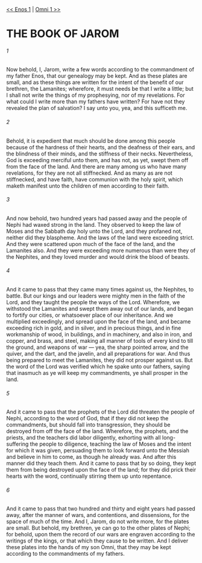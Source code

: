 [<< Enos 1](../Enos/Enos%201.md)  |  [Omni 1 >>](../Omni/Omni%201.md)

# THE BOOK OF JAROM
###### 1
Now behold, I, Jarom, write a few words according to the commandment of my father Enos, that our genealogy may be kept. And as these plates are small, and as these things are written for the intent of the benefit of our brethren, the Lamanites; wherefore, it must needs be that I write a little; but I shall not write the things of my prophesying, nor of my revelations. For what could I write more than my fathers have written? For have not they revealed the plan of salvation? I say unto you, yea, and this sufficeth me.

###### 2
Behold, it is expedient that much should be done among this people because of the hardness of their hearts, and the deafness of their ears, and the blindness of their minds, and the stiffness of their necks. Nevertheless, God is exceeding merciful unto them, and has not, as yet, swept them off from the face of the land. And there are many among us who have many revelations, for they are not all stiffnecked. And as many as are not stiffnecked, and have faith, have communion with the holy spirit, which maketh manifest unto the children of men according to their faith.

###### 3
And now behold, two hundred years had passed away and the people of Nephi had waxed strong in the land. They observed to keep the law of Moses and the Sabbath day holy unto the Lord, and they profaned not, neither did they blaspheme. And the laws of the land were exceeding strict. And they were scattered upon much of the face of the land, and the Lamanites also. And they were exceeding more numerous than were they of the Nephites, and they loved murder and would drink the blood of beasts.

###### 4
And it came to pass that they came many times against us, the Nephites, to battle. But our kings and our leaders were mighty men in the faith of the Lord, and they taught the people the ways of the Lord. Wherefore, we withstood the Lamanites and swept them away out of our lands, and began to fortify our cities, or whatsoever place of our inheritance. And we multiplied exceedingly, and spread upon the face of the land, and became exceeding rich in gold, and in silver, and in precious things, and in fine workmanship of wood, in buildings, and in machinery, and also in iron, and copper, and brass, and steel, making all manner of tools of every kind to till the ground, and weapons of war — yea, the sharp pointed arrow, and the quiver, and the dart, and the javelin, and all preparations for war. And thus being prepared to meet the Lamanites, they did not prosper against us. But the word of the Lord was verified which he spake unto our fathers, saying that inasmuch as ye will keep my commandments, ye shall prosper in the land.

###### 5
And it came to pass that the prophets of the Lord did threaten the people of Nephi, according to the word of God, that if they did not keep the commandments, but should fall into transgression, they should be destroyed from off the face of the land. Wherefore, the prophets, and the priests, and the teachers did labor diligently, exhorting with all long-suffering the people to diligence, teaching the law of Moses and the intent for which it was given, persuading them to look forward unto the Messiah and believe in him to come, as though he already was. And after this manner did they teach them. And it came to pass that by so doing, they kept them from being destroyed upon the face of the land; for they did prick their hearts with the word, continually stirring them up unto repentance.

###### 6
And it came to pass that two hundred and thirty and eight years had passed away, after the manner of wars, and contentions, and dissensions, for the space of much of the time. And I, Jarom, do not write more, for the plates are small. But behold, my brethren, ye can go to the other plates of Nephi; for behold, upon them the record of our wars are engraven according to the writings of the kings, or that which they cause to be written. And I deliver these plates into the hands of my son Omni, that they may be kept according to the commandments of my fathers.